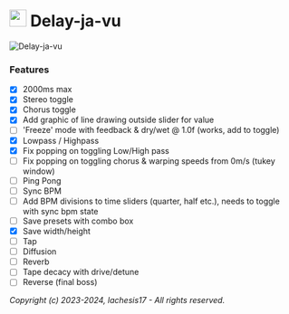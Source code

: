 # <img src="https://github.com/lachesis17/Delay-Plugin/assets/78860436/62340ccf-bfd4-40f3-a45f-291f1f91831e" width="30"> Delay-ja-vu

![Delay-ja-vu](https://github.com/lachesis17/Delay-ja-vu/assets/78860436/d6b45b82-7a4d-4ee2-bc58-d8ea384b80ad)

### Features

- [x] 2000ms max
- [x] Stereo toggle
- [x] Chorus toggle
- [x] Add graphic of line drawing outside slider for value
- [ ] 'Freeze' mode with feedback & dry/wet @ 1.0f (works, add to toggle)
- [x] Lowpass / Highpass
- [x] Fix popping on toggling Low/High pass
- [ ] Fix popping on toggling chorus & warping speeds from 0m/s (tukey window)
- [ ] Ping Pong
- [ ] Sync BPM
- [ ] Add BPM divisions to time sliders (quarter, half etc.), needs to toggle with sync bpm state
- [ ] Save presets with combo box
- [x] Save width/height
- [ ] Tap
- [ ] Diffusion
- [ ] Reverb
- [ ] Tape decacy with drive/detune
- [ ] Reverse (final boss)

_Copyright (c) 2023-2024, lachesis17 - All rights reserved._
